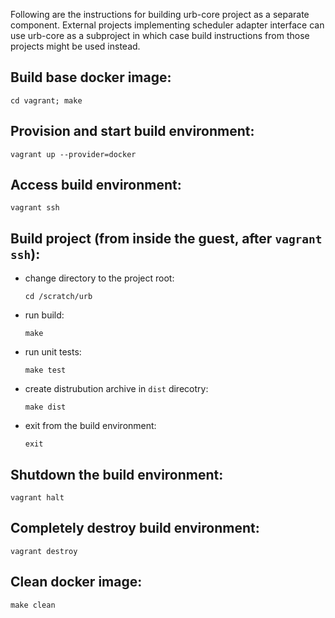 Following are the instructions for building urb-core project as a separate component.
External projects implementing scheduler adapter interface can use urb-core as a subproject
in which case build instructions from those projects might be used instead.

## Build base docker image:

  `cd vagrant; make`

## Provision and start build environment:

  `vagrant up --provider=docker`

## Access build environment:

  `vagrant ssh`

## Build project (from inside the guest, after `vagrant ssh`):

- change directory to the project root:

  `cd /scratch/urb`

- run build:

  `make`

- run unit tests:

  `make test`

- create distrubution archive in `dist` direcotry:

  `make dist`

- exit from the build environment:

  `exit`

## Shutdown the build environment:

  `vagrant halt`

## Completely destroy build environment:

  `vagrant destroy`

## Clean docker image:

  `make clean`
